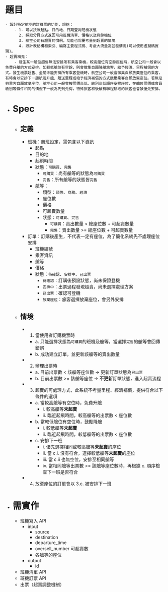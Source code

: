 # 題目
	- 設計特定航空的訂機票的功能，規格：
		- 1. 可以按照起點、目的地、日期查詢班機狀態
		  2. 採取分頁方式返回可用班機清單、價格以及剩餘機位
		  3. 航空公司有超賣的慣例，功能也需要考量到超賣的情境
		  4. 設計表結構和索引、編寫主要程式碼、考慮大流量高並發情況(可以使用虛擬碼實現)。
	- 超賣補充：
		- 發生某一艙位超售無法安排所有乘客乘機，較高艙位有空餘座位時，航空公司一般會以免費升艙的方式安排。如較低艙位有空餘，則會徵集自願降艙旅客，給予經濟、里程補償的方式。發生機票超售、全艙未能安排所有乘客登機時，航空公司一般會徵集自願放棄座位的乘客，有時會以安排下一趟航班升艙、贈送里程或給予經濟補償的方式鼓勵乘客自願放棄座位。若無足夠乘客自願放棄座位，航空公司一般會按票價高低、級別高低順序安排座位，在艙位票價或會員級別等條件相同的情況下一般為先到先得，特殊旅客和後續有聯程航段的旅客也會被優先安排。
- # Spec
	- ## 定義
		- 班機：航班設定，需包含以下資訊
			- 起點
			- 目的地
			- 起飛時間
			- 狀態：`可購買`、`完售`
				- `可購買`：尚有艙等的狀態為`可購買`
				- `完售`：所有艙等的狀態皆`完售`
			- 艙等：
				- 類型：`頭等`、`商務`、`經濟`
				- 座位數
				- 價格
				- 可超賣數量
				- 狀態：`可購買`、`完售`
					- `可購買`：賣出數量 < 總座位數 + 可超賣數量
					- `完售`：賣出數量 >= 總座位數 + 可超賣數量
		- 訂單：訂購後產生，不代表一定有座位，為了簡化系統先不處理座位安排
			- 班機編號
			- 乘客資訊
			- 艙等
			- 價格
			- 狀態：`待確認`、`安排中`、`已出票`
				- `待確認`：訂購後預設狀態，尚未保證登機
				- `安排中`：出票過程發現超賣，尚未選擇處理方案
				- `已出票`：確認可登機
				- `放棄座位`：旅客選擇放棄座位，會另外安排
	- ## 情境
		- 1. 當使用者訂購機票時
			- a. 只能選擇狀態為`可購買`的班機及艙等，當選擇`完售`的艙等會回傳錯誤
			- b. 成功建立訂單，並更新該艙等的賣出數量
		- 2. 辦理出票時
			- a. 目前出票數 < 該艙等座位數 -> 更新訂單狀態為`已出票`
			- b. 目前出票數 >= 該艙等座位 -> **不更新**訂單狀態，進入超賣流程
		- 3. 超賣的可處理方式，此系統不考量里程、經濟補償，提供符合以下條件的選項
			- a. 當較高艙等有空位時，免費升艙
				- i. 較高艙等**未超賣**
				- ii. 臨近起飛時間，較高艙等的出票數 < 座位數
			- b. 當較低艙位有空位時，鼓勵降艙
				- i. 較低艙等**未超賣**
				- ii. 臨近起飛時間，較低艙等的出票數 < 座位數
			- c. 安排下一班
				- i. 優先選擇相同或較高艙等**未超賣**的座位
				- ii. 當 c.i. 沒有符合，選擇較低艙等**未超賣**的座位
				- iii. 當 c.ii 也無空位，安排至相同艙等
				- iv. 當相同艙等出票數 >= 該艙等座位數時，再根據 c. 順序檢查下一班是否符合
		- 4. 放棄座位的訂單會以 3.c. 被安排下一班
- # 需實作
	- 班機寫入 API
		- input
			- source
			- destination
			- departure_time
			- oversell_number 可超賣數
			- 各艙等的座位
		- output
			- id
	- 班機清單 API
	- 班機訂票 API
	- 出票（超賣調整機制）